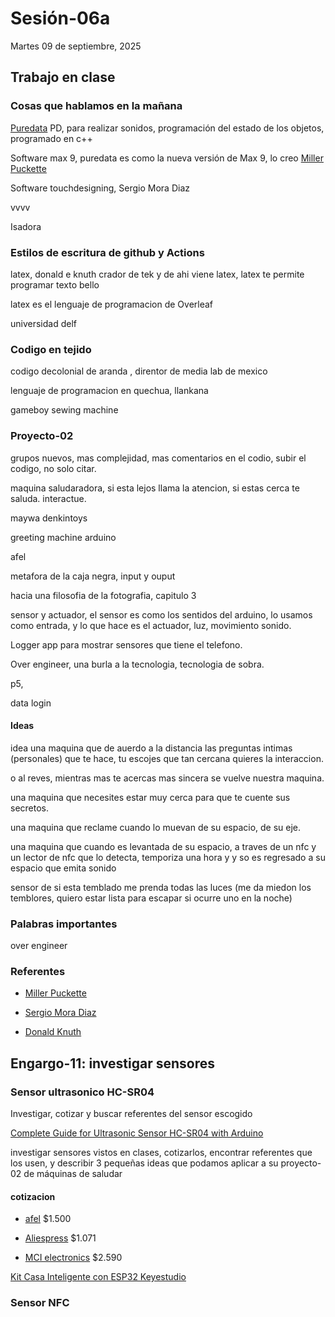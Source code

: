 # Sesión-06a

Martes 09 de septiembre, 2025

## Trabajo en clase

### Cosas que hablamos en la mañana

[Puredata](https://puredata.info/) PD, para realizar sonidos, programación  del estado de los objetos, programado en c++

Software max 9, puredata es como la nueva versión de Max 9, lo creo [Miller Puckette](https://es.wikipedia.org/wiki/Miller_Puckette) 

Software touchdesigning, Sergio Mora Diaz

vvvv

Isadora

### Estilos de escritura de github y Actions

latex, donald e knuth crador de tek y de ahi viene latex, latex te permite programar texto bello

latex es el lenguaje de programacion de Overleaf

universidad delf

### Codigo en tejido

codigo decolonial de aranda , direntor de media lab de mexico



lenguaje de programacion en quechua, llankana

gameboy sewing machine

### Proyecto-02

grupos nuevos, mas complejidad, mas comentarios en el codio, subir  el codigo, no solo citar.

maquina saludaradora, si esta lejos llama la atencion, si estas cerca te saluda. interactue.

maywa denkintoys

greeting machine arduino

afel

metafora de la caja negra, input y ouput

hacia una filosofia de la fotografia, capitulo 3

sensor y actuador, el sensor es como los sentidos del arduino, lo usamos como entrada, y lo que hace es el actuador, luz, movimiento sonido.

Logger app para mostrar sensores que tiene el telefono.

Over engineer, una burla a la tecnologia, tecnologia de sobra.

p5, 

data login

#### Ideas

idea una maquina que de auerdo a la distancia las preguntas intimas (personales) que te hace, tu escojes que tan cercana quieres la interaccion.

o al reves, mientras mas te acercas mas sincera se vuelve nuestra maquina.

una maquina que necesites estar muy cerca para que te cuente sus secretos.

una maquina que reclame cuando lo muevan de su espacio, de su eje.

una maquina que cuando es levantada de su espacio, a traves de un nfc y un lector de nfc que lo detecta, temporiza una hora y y so es regresado a su espacio que emita sonido

sensor de si esta temblado me prenda todas las luces (me da miedon los temblores, quiero estar lista para escapar si ocurre uno en la noche)

### Palabras importantes

over engineer

### Referentes 

- [Miller Puckette](https://es.wikipedia.org/wiki/Miller_Puckette)

- [Sergio Mora Diaz](https://www.sergiomoradiaz.com/)

- [Donald Knuth](https://es.wikipedia.org/wiki/Donald_Knuth)

## Engargo-11: investigar sensores

### Sensor ultrasonico HC-SR04

Investigar, cotizar y buscar referentes del sensor escogido

[Complete Guide for Ultrasonic Sensor HC-SR04 with Arduino](https://randomnerdtutorials.com/complete-guide-for-ultrasonic-sensor-hc-sr04/)

investigar sensores vistos en clases, cotizarlos, encontrar referentes que los usen, y describir 3 pequeñas ideas que podamos aplicar a su proyecto-02 de máquinas de saludar

#### cotizacion 

- [afel](https://afel.cl/products/sensor-de-ultrasonico-hc-sr04) $1.500

- [Aliespress](https://www.aliexpress.com/p/tesla-landing/index.html) $1.071

- [MCI electronics](https://mcielectronics.cl/shop/product/sensor-de-proximidad-de-ultrasonido-hc-sr04-23582/) $2.590

[Kit Casa Inteligente con ESP32 Keyestudio](https://afel.cl/products/kit-casa-inteligente-con-esp32-keyestudio)

### Sensor NFC


